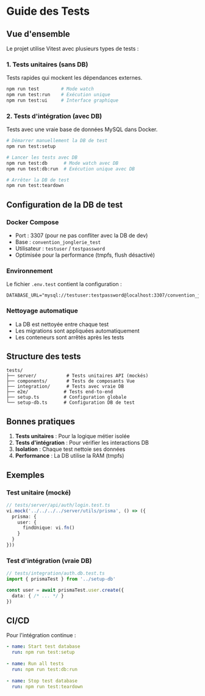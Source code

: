 # Guide des Tests

## Vue d'ensemble

Le projet utilise Vitest avec plusieurs types de tests :

### 1. Tests unitaires (sans DB)
Tests rapides qui mockent les dépendances externes.

```bash
npm run test        # Mode watch
npm run test:run    # Exécution unique
npm run test:ui     # Interface graphique
```

### 2. Tests d'intégration (avec DB)
Tests avec une vraie base de données MySQL dans Docker.

```bash
# Démarrer manuellement la DB de test
npm run test:setup

# Lancer les tests avec DB
npm run test:db      # Mode watch avec DB
npm run test:db:run  # Exécution unique avec DB

# Arrêter la DB de test
npm run test:teardown
```

## Configuration de la DB de test

### Docker Compose
- Port : 3307 (pour ne pas confliter avec la DB de dev)
- Base : `convention_jonglerie_test`
- Utilisateur : `testuser` / `testpassword`
- Optimisée pour la performance (tmpfs, flush désactivé)

### Environnement
Le fichier `.env.test` contient la configuration :
```env
DATABASE_URL="mysql://testuser:testpassword@localhost:3307/convention_jonglerie_test"
```

### Nettoyage automatique
- La DB est nettoyée entre chaque test
- Les migrations sont appliquées automatiquement
- Les conteneurs sont arrêtés après les tests

## Structure des tests

```
tests/
├── server/           # Tests unitaires API (mockés)
├── components/       # Tests de composants Vue
├── integration/      # Tests avec vraie DB
├── e2e/             # Tests end-to-end
├── setup.ts         # Configuration globale
└── setup-db.ts      # Configuration DB de test
```

## Bonnes pratiques

1. **Tests unitaires** : Pour la logique métier isolée
2. **Tests d'intégration** : Pour vérifier les interactions DB
3. **Isolation** : Chaque test nettoie ses données
4. **Performance** : La DB utilise la RAM (tmpfs)

## Exemples

### Test unitaire (mocké)
```typescript
// tests/server/api/auth/login.test.ts
vi.mock('../../../../server/utils/prisma', () => ({
  prisma: {
    user: {
      findUnique: vi.fn()
    }
  }
}))
```

### Test d'intégration (vraie DB)
```typescript
// tests/integration/auth.db.test.ts
import { prismaTest } from '../setup-db'

const user = await prismaTest.user.create({
  data: { /* ... */ }
})
```

## CI/CD

Pour l'intégration continue :
```yaml
- name: Start test database
  run: npm run test:setup
  
- name: Run all tests
  run: npm run test:db:run
  
- name: Stop test database
  run: npm run test:teardown
```